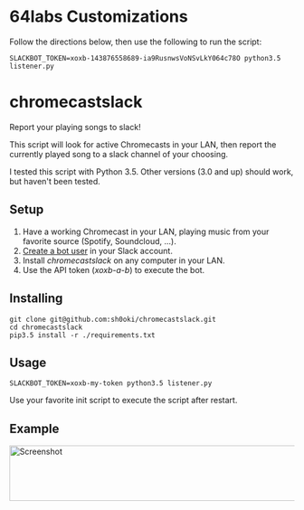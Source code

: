 # 64labs Customizations
Follow the directions below, then use the following to run the script:
```
SLACKBOT_TOKEN=xoxb-143876558689-ia9RusnwsVoNSvLkY064c78O python3.5 listener.py
```

# chromecastslack
Report your playing songs to slack!

This script will look for active Chromecasts in your LAN, then report the currently played song to a slack channel of your choosing.

I tested this script with Python 3.5. Other versions (3.0 and up) should work, but haven't been tested.

## Setup
1. Have a working Chromecast in your LAN, playing music from your favorite source (Spotify, Soundcloud, ...).
1. [Create a bot user](https://my.slack.com/services/new/bot) in your Slack account.
1. Install *chromecastslack* on any computer in your LAN.
1. Use the API token (*xoxb-a-b*) to execute the bot.

## Installing
```
git clone git@github.com:sh0oki/chromecastslack.git
cd chromecastslack
pip3.5 install -r ./requirements.txt
```

## Usage
```
SLACKBOT_TOKEN=xoxb-my-token python3.5 listener.py
```
Use your favorite init script to execute the script after restart.

## Example

<img src="https://github.com/sh0oki/chromecastslack/raw/master/examples/screenshot.png" alt="Screenshot" title="One Look is Worth A Thousand Words" width="657" height="98" />
